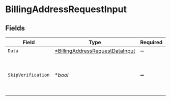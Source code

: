 # BillingAddressRequestInput


## Fields

| Field                                                                                    | Type                                                                                     | Required                                                                                 | Description                                                                              |
| ---------------------------------------------------------------------------------------- | ---------------------------------------------------------------------------------------- | ---------------------------------------------------------------------------------------- | ---------------------------------------------------------------------------------------- |
| `Data`                                                                                   | [*BillingAddressRequestDataInput](../../models/shared/billingaddressrequestdatainput.md) | :heavy_minus_sign:                                                                       | N/A                                                                                      |
| `SkipVerification`                                                                       | **bool*                                                                                  | :heavy_minus_sign:                                                                       | When set to true, the address will be saved without verification                         |